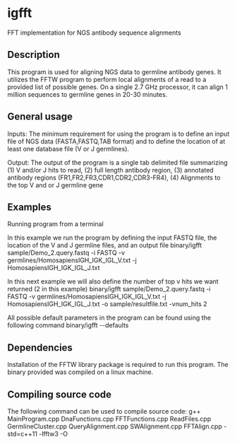 # igfft

FFT implementation for NGS antibody sequence alignments

## Description

This program is used for aligning NGS data to germline antibody genes. It utilizes the FFTW program to perform local 
alignments of a read to a provided list of possible genes. On a single 2.7 GHz processor, it can align 1 million sequences to germline genes
in 20-30 minutes.

## General usage

Inputs:
The minimum requirement for using the program is to define an input file of NGS data (FASTA,FASTQ,TAB format) and to define the location of at least
one database file (V or J germlines). 

Output:
The output of the program is a single tab delimited file summarizing (1) V and/or J hits to read, (2) full length antibody region, (3) annotated antibody regions (FR1,FR2,FR3,CDR1,CDR2,CDR3-FR4), (4) Alignments to the top V and or J germline gene

## Examples
Running program from a terminal

In this example we run the program by defining the input FASTQ file, the location of the V and J germline files, and an output file 
	binary/igfft sample/Demo_2.query.fastq -i FASTQ -v germlines/HomosapiensIGH_IGK_IGL_V.txt -j HomosapiensIGH_IGK_IGL_J.txt

In this next example we will also define the number of top v hits we want returned (2 in this example)
	binary/igfft sample/Demo_2.query.fastq -i FASTQ -v germlines/HomosapiensIGH_IGK_IGL_V.txt -j HomosapiensIGH_IGK_IGL_J.txt -o sample/resultfile.txt -vnum_hits 2

All possible default parameters in the program can be found using the following command
binary/igfft --defaults

## Dependencies
Installation of the FFTW library package is required to run this program. 
The binary provided was compiled on a linux machine. 

## Compiling source code
The following command can be used to compile source code:
g++ MainProgram.cpp DnaFunctions.cpp FFTFunctions.cpp ReadFiles.cpp GermlineCluster.cpp QueryAlignment.cpp SWAlignment.cpp FFTAlign.cpp -std=c++11 -lfftw3 -O



